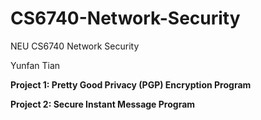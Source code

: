 # CS6740-Network-Security
NEU CS6740 Network Security

Yunfan Tian

**Project 1: Pretty Good Privacy (PGP) Encryption Program**

**Project 2: Secure Instant Message Program**

